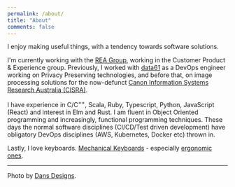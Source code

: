 ```yaml
---
permalink: /about/
title: "About"
comments: false
---
```


I enjoy making useful things, with a tendency towards software solutions.

I'm currently working with the [REA Group], working in the Customer Product & Experience group.
Previously, I worked with [data61] as a DevOps engineer working on Privacy Preserving technologies,
and before that, on image processing solutions for the now-defunct
[Canon Information Systems Research Australia (CISRA)][cisra].

I have experience in C/C<sup>++</sup>, Scala, Ruby, Typescript, Python, JavaScript (React)
and interest in Elm and Rust.
I am fluent in Object Oriented programming and increasingly, functional programming techniques.
These days the normal software disciplines (CI/CD/Test driven development) have obligatory
DevOps disciplines (AWS, Kubernetes, Docker etc) thrown in.

Lastly, I love keyboards. [Mechanical Keyboards][mk] - especially [ergonomic ones][ergo].

---

Photo by [Dans Designs][dan].

[REA Group]: https://www.rea-group.com/
[data61]: https://data61.csiro.au
[cisra]: https://www.canon.com.au/about-canon/news-and-press-releases/notice-regarding-the-closure-of-canon-subsidiary-cisra
[mk]: https://reddit.com/r/mechanicalkeyboards
[ergo]: https://old.reddit.com/r/ErgoMechKeyboards/
[dan]: https://dandesigns.photoshelter.com/index
